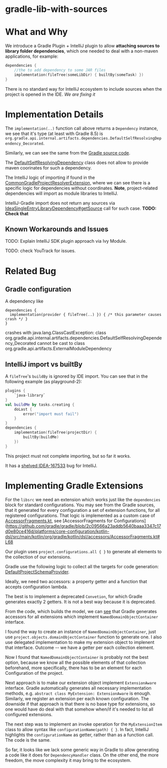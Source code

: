 # gradle-lib-with-sources

# What and Why

We introduce a Gradle Plugin + IntelliJ plugin to allow **attaching sources to library folder dependencies**,
which one needed to deal with a non-maven applications, for example:

```kotlin
dependencies {
    //the to add dependency to some JAR files
    implementation(fileTree(someLibDir) { builtBy(someTask) })
}
```

There is no standard way for IntelliJ ecosystem to include sources
when the project is opened in the IDE. *We are fixing it* 

# Implementation Details

The `implementation(..)` function call above returns a `Dependency` instance, 
we see that it's type (at least with Gradle 8.5) is
`org.gradle.api.internal.artifacts.dependencies.DefaultSelfResolvingDependency_Decorated`.

Similarly, we can see the same from the [Gradle source code](https://github.com/gradle/gradle/blob/5bb3182cf38a901dbffbacc0cb9c8efec9f87e9a/platforms/software/dependency-management/src/main/java/org/gradle/api/internal/notations/DependencyNotationParser.java#L63).

The [DefaultSelfResolvingDependency](https://github.com/gradle/gradle/blob/66c05cb15569a9c0fd26dbac969b33b843346d69/subprojects/core/src/main/java/org/gradle/api/internal/artifacts/dependencies/DefaultSelfResolvingDependency.java)
class does not allow to provide maven coorinates for such a dependency. 

The IntelliJ logic of importing if found in the
[CommonGradleProjectResolverExtension](https://github.com/JetBrains/intellij-community/blob/5ce332e3df506d099d49568ee7286c5d19de6273/plugins/gradle/src/org/jetbrains/plugins/gradle/service/project/CommonGradleProjectResolverExtension.java#L84),
where we can see there is a specific logic for dependencies without coordinates.
**Note**, project-related dependencies will import as module libraries to IntelliJ. 

IntelliJ-Gradle import does not return any sources via 
[IdeaSingleEntryLibraryDependency#getSource](https://github.com/JetBrains/intellij-community/blob/5ce332e3df506d099d49568ee7286c5d19de6273/plugins/gradle/src/org/jetbrains/plugins/gradle/service/project/CommonGradleProjectResolverExtension.java#L84)
call for such case. **TODO: Check that**

## Known Workarounds and Issues

TODO: Explain IntelliJ SDK plugin approach via Ivy Module. 

TODO: check YouTrack for issues.




# Related Bug

## Gradle configuration
A dependency like 
```
dependencies {
  implementation(provider { fileTree(..) }) { /* this parameter causes crash */ }
}
```
crashes with 
java.lang.ClassCastException: class org.gradle.api.internal.artifacts.dependencies.DefaultSelfResolvingDependency_Decorated cannot be cast to class org.gradle.api.artifacts.ExternalModuleDependency

## IntelliJ import vs builtBy
A `fileTree`'s `buildBy` is ignored by IDE import. You can see that in the following
example (as playground-2):

```kotlin
plugins {
    `java-library`
}
val buildMe by tasks.creating {
    doLast {
        error("import must fail")
    }
}
dependencies {
    implementation(fileTree(projectDir) {
        builtBy(buildMe)
    })
}
```
This project must not complete importing, but so far it works. 

It has a
[shelved IDEA-167533](https://youtrack.jetbrains.com/issue/IDEA-167533/Importing-Gradle-project-misses-tasks-that-use-builtBy)
bug for IntelliJ.


# Implementing Gradle Extensions

For the `libsrc` we need an extension which works just like the `dependencies` block for standard configurations. 
You may see from the Gradle sources, that it generated for every configuration a set of extension functions,
for all registered configurations. That logic is implemented as a custom case of [AccessorFragments.kt](https://github.com/gradle/gradle/blob/2c09566a23addb5640baaa3347c17d0e80ce416d/platforms/core-configuration/kotlin-dsl/src/main/kotlin/org/gradle/kotlin/dsl/accessors/AccessorFragments.kt#L58),
see [AccessorFragments for Configurations](https://github.com/gradle/gradle/blob/2c09566a23addb5640baaa3347c17d0e80ce416d/platforms/core-configuration/kotlin-dsl/src/main/kotlin/org/gradle/kotlin/dsl/accessors/AccessorFragments.kt#L68

Our plugin uses `project.configurations.all { }` to generate all elements to the collection of our extensions.

Gradle use the following logic to collect all the targets for code generation:
[DefaultProjectSchemaProvider](https://github.com/gradle/gradle/blob/783e4aa305d675d10e2f5f56f2c5794d15356689/platforms/core-configuration/kotlin-dsl-provider-plugins/src/main/kotlin/org/gradle/kotlin/dsl/provider/plugins/DefaultProjectSchemaProvider.kt#L70).

Ideally, we need two accessors: a property getter and a function that accepts configuration lambda. 

The best is to implement a deprecated `Convetion`, for which Gradle generates exactly 2 getters. It is not
a best way because it is deprecated. 

From the code, which builds the model, we can [see]([DefaultProjectSchemaProvider](https://github.com/gradle/gradle/blob/783e4aa305d675d10e2f5f56f2c5794d15356689/platforms/core-configuration/kotlin-dsl-provider-plugins/src/main/kotlin/org/gradle/kotlin/dsl/provider/plugins/DefaultProjectSchemaProvider.kt#L70).
) that Gradle generates accessors for all extensions which implement `NamedDomainObjectContainer` interface. 

I found the way to create an instance of `NamedDomainObjectContainer`, just use `project.objects.domainObjectContainer`
function to generate one. I also use delegated implementation to make my extension object to implenent that
interface. Outcome -- we have a getter per each collection element.

Now I found that `NamedDomainObjectContainer` is probably not the best option, because we know all the
possible elements of that collection beforehand, more specifically, there has to be an element for each
Configuration of the project. 

Next approach is to make our extension object implement `ExtensionAware` interface. Gradle automatically
generates all necessary implementation methods, e.g. `abstract class MyExtension: ExtensionAware` is enough.
Similarly, we register an extension per each known configuration. The downside if that approach is that
there is no base type for extensions, so one would have do deal with that somehow when/if it's needed to
list all configured extensions.

The next step was to implement an invoke operation for the `MyExtensionItem` class to allow syntax
like `configurationName(path) { }`. In fact, IntelliJ highlights the `configurationName` as getter,
rather than as a function call. The code is the same. 

So far, it looks like we lack some generic way in Gradle to allow generating a code like it does for
`DependencyHandler` class. On the other end, the more freedom, the move complexity it may bring
to the ecosystem.
